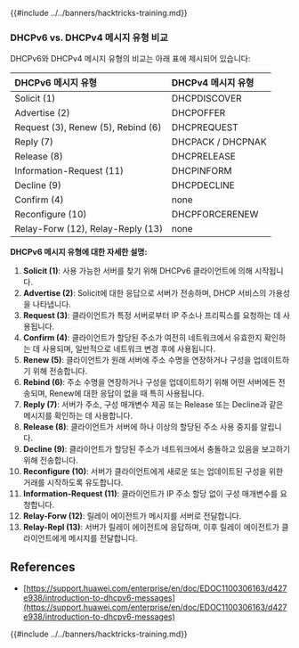 {{#include ../../banners/hacktricks-training.md}}

### DHCPv6 vs. DHCPv4 메시지 유형 비교

DHCPv6와 DHCPv4 메시지 유형의 비교는 아래 표에 제시되어 있습니다:

| DHCPv6 메시지 유형                | DHCPv4 메시지 유형 |
| :--------------------------------- | :------------------ |
| Solicit (1)                        | DHCPDISCOVER        |
| Advertise (2)                      | DHCPOFFER           |
| Request (3), Renew (5), Rebind (6) | DHCPREQUEST         |
| Reply (7)                          | DHCPACK / DHCPNAK   |
| Release (8)                        | DHCPRELEASE         |
| Information-Request (11)           | DHCPINFORM          |
| Decline (9)                        | DHCPDECLINE         |
| Confirm (4)                        | none                |
| Reconfigure (10)                   | DHCPFORCERENEW      |
| Relay-Forw (12), Relay-Reply (13)  | none                |

**DHCPv6 메시지 유형에 대한 자세한 설명:**

1. **Solicit (1)**: 사용 가능한 서버를 찾기 위해 DHCPv6 클라이언트에 의해 시작됩니다.
2. **Advertise (2)**: Solicit에 대한 응답으로 서버가 전송하며, DHCP 서비스의 가용성을 나타냅니다.
3. **Request (3)**: 클라이언트가 특정 서버로부터 IP 주소나 프리픽스를 요청하는 데 사용됩니다.
4. **Confirm (4)**: 클라이언트가 할당된 주소가 여전히 네트워크에서 유효한지 확인하는 데 사용되며, 일반적으로 네트워크 변경 후에 사용됩니다.
5. **Renew (5)**: 클라이언트가 원래 서버에 주소 수명을 연장하거나 구성을 업데이트하기 위해 전송합니다.
6. **Rebind (6)**: 주소 수명을 연장하거나 구성을 업데이트하기 위해 어떤 서버에든 전송되며, Renew에 대한 응답이 없을 때 특히 사용됩니다.
7. **Reply (7)**: 서버가 주소, 구성 매개변수 제공 또는 Release 또는 Decline과 같은 메시지를 확인하는 데 사용합니다.
8. **Release (8)**: 클라이언트가 서버에 하나 이상의 할당된 주소 사용 중지를 알립니다.
9. **Decline (9)**: 클라이언트가 할당된 주소가 네트워크에서 충돌하고 있음을 보고하기 위해 전송합니다.
10. **Reconfigure (10)**: 서버가 클라이언트에게 새로운 또는 업데이트된 구성을 위한 거래를 시작하도록 유도합니다.
11. **Information-Request (11)**: 클라이언트가 IP 주소 할당 없이 구성 매개변수를 요청합니다.
12. **Relay-Forw (12)**: 릴레이 에이전트가 메시지를 서버로 전달합니다.
13. **Relay-Repl (13)**: 서버가 릴레이 에이전트에 응답하며, 이후 릴레이 에이전트가 클라이언트에게 메시지를 전달합니다.

## References

- [https://support.huawei.com/enterprise/en/doc/EDOC1100306163/d427e938/introduction-to-dhcpv6-messages](https://support.huawei.com/enterprise/en/doc/EDOC1100306163/d427e938/introduction-to-dhcpv6-messages)

{{#include ../../banners/hacktricks-training.md}}
